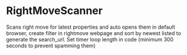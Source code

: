 # RightMoveScanner
Scans right move for latest properties and auto opens them in default browser, create filter in rightmove webpage and sort by newest listed to generate the search_url. Set timer loop length in code (minimum 300 seconds to prevent spamming them)
